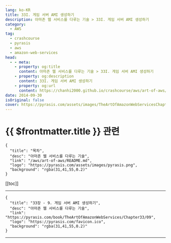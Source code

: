 ```yaml
---
lang: ko-KR
title: 33I. 게임 서버 AMI 생성하기
description: 아마존 웹 서비스를 다루는 기술 > 33I. 게임 서버 AMI 생성하기
category:
  - AWS
tag: 
  - crashcourse
  - pyrasis
  - aws 
  - amazon-web-services
head:
  - - meta:
    - property: og:title
      content: 아마존 웹 서비스를 다루는 기술 > 33I. 게임 서버 AMI 생성하기
    - property: og:description
      content: 33I. 게임 서버 AMI 생성하기
    - property: og:url
      content: https://chanhi2000.github.io/crashcourse/aws/art-of-aws/33I.html
date: 2014-09-30
isOriginal: false
cover: https://pyrasis.com/assets/images/TheArtOfAmazonWebServicesChapter33/11_.png
---
```


# {{ $frontmatter.title }} 관련

```component VPCard
{
  "title": "목차",
  "desc": "아마존 웹 서비스를 다루는 기술",
  "link": "/aws/art-of-aws/README.md",
  "logo": "https://pyrasis.com/assets/images/pyrasis.png",
  "background": "rgba(31,41,55,0.2)"
}
```

[[toc]]

---

```component VPCard
{
  "title": "33장 - 9. 게임 서버 AMI 생성하기",
  "desc": "아마존 웹 서비스를 다루는 기술",
  "link": "https://pyrasis.com/book/TheArtOfAmazonWebServices/Chapter33/09",
  "logo": "https://pyrasis.com/favicon.ico",
  "background": "rgba(31,41,55,0.2)"
}
```

<!-- TODO: 작성 -->

---

<TagLinks />